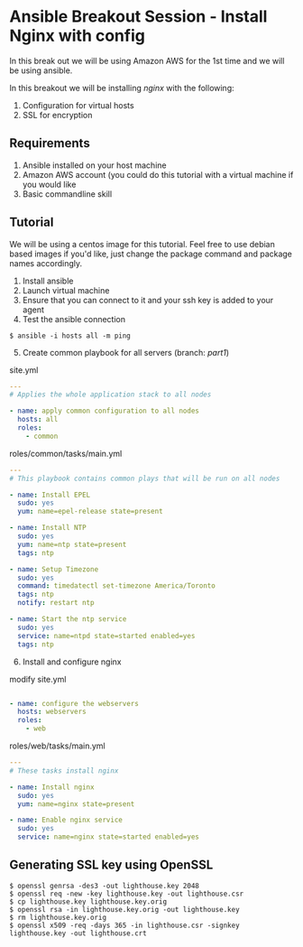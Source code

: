 # Ansible Breakout Session - Install Nginx with config

In this break out we will be using Amazon AWS for the 1st time and
we will be using ansible.

In this breakout we will be installing *nginx* with the following:

1. Configuration for virtual hosts
2. SSL for encryption

## Requirements

1. Ansible installed on your host machine
2. Amazon AWS account (you could do this tutorial with a virtual machine if you would like
3. Basic commandline skill

## Tutorial

We will be using a centos image for this tutorial. Feel free to use debian
based images if you'd like, just change the package command and package
names accordingly.

1. Install ansible
2. Launch virtual machine
3. Ensure that you can connect to it and your ssh key is added to your agent
4. Test the ansible connection

```SHELL
$ ansible -i hosts all -m ping
```

5. Create common playbook for all servers (branch: *part1*)

site.yml
```YAML
---
# Applies the whole application stack to all nodes

- name: apply common configuration to all nodes
  hosts: all
  roles:
    - common

```

roles/common/tasks/main.yml

```YAML
---
# This playbook contains common plays that will be run on all nodes

- name: Install EPEL
  sudo: yes
  yum: name=epel-release state=present

- name: Install NTP
  sudo: yes
  yum: name=ntp state=present
  tags: ntp

- name: Setup Timezone
  sudo: yes
  command: timedatectl set-timezone America/Toronto
  tags: ntp
  notify: restart ntp

- name: Start the ntp service
  sudo: yes
  service: name=ntpd state=started enabled=yes
  tags: ntp

```

6. Install and configure nginx

modify site.yml

```YAML

- name: configure the webservers
  hosts: webservers
  roles:
    - web

```

roles/web/tasks/main.yml

```YAML
---
# These tasks install nginx

- name: Install nginx
  sudo: yes
  yum: name=nginx state=present

- name: Enable nginx service
  sudo: yes
  service: name=nginx state=started enabled=yes

```


## Generating SSL key using OpenSSL

```SHELL
$ openssl genrsa -des3 -out lighthouse.key 2048
$ openssl req -new -key lighthouse.key -out lighthouse.csr
$ cp lighthouse.key lighthouse.key.orig
$ openssl rsa -in lighthouse.key.orig -out lighthouse.key
$ rm lighthouse.key.orig
$ openssl x509 -req -days 365 -in lighthouse.csr -signkey lighthouse.key -out lighthouse.crt
```
